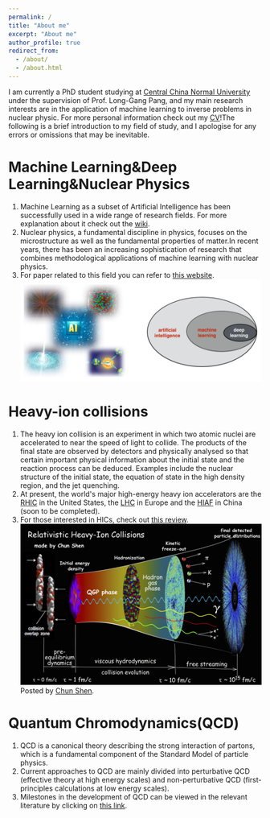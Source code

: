 ```yaml
---
permalink: /
title: "About me"
excerpt: "About me"
author_profile: true
redirect_from: 
  - /about/
  - /about.html
---
```


I am currently a PhD student studying at [Central China Normal University](https://www.ccnu.edu.cn/) under the supervision of Prof. Long-Gang Pang, and my main research interests are in the application of machine learning to inverse problems in nuclear physic. For more personal information check out my [CV](https://leefp29.github.io/cv)!The following is a brief introduction to my field of study, and I apologise for any errors or omissions that may be inevitable.

Machine Learning&Deep Learning&Nuclear Physics
======
1. Machine Learning as a subset of Artificial Intelligence has been successfully used in a wide range of research fields. For more explanation about it check out the [wiki](https://en.wikipedia.org/wiki/Machine_learning).
2. Nuclear physics, a fundamental discipline in physics, focuses on the microstructure as well as the fundamental properties of matter.In recent years, there has been an increasing sophistication of research that combines methodological applications of machine learning with nuclear physics.
3. For paper related to this field you can refer to [this website](https://iml-wg.github.io/HEPML-LivingReview/).
![](/images/MLDL.png)


Heavy-ion collisions
======
1. The heavy ion collision is an experiment in which two atomic nuclei are accelerated to near the speed of light to collide. The products of the final state are observed by detectors and physically analysed so that certain important physical information about the initial state and the reaction process can be deduced. Examples include the nuclear structure of the initial state, the equation of state in the high density region, and the jet quenching.
2. At present, the world's major high-energy heavy ion accelerators are the [RHIC](https://www.bnl.gov/rhic/) in the United States, the [LHC](https://home.cern/science/accelerators/large-hadron-collider) in Europe and the [HIAF](https://english.imp.cas.cn/research/facilities/HIAF/) in China (soon to be completed).
3. For those interested in HICs, check out [this review](https://www.annualreviews.org/doi/10.1146/annurev-nucl-101917-020852).
![](/images/HIC.jpg)
Posted by [Chun Shen](https://u.osu.edu/vishnu/author/shen-201-2/).

Quantum Chromodynamics(QCD)
======
1. QCD is a canonical theory describing the strong interaction of partons, which is a fundamental component of the Standard Model of particle physics.
2. Current approaches to QCD are mainly divided into perturbative QCD (effective theory at high energy scales) and non-perturbative QCD (first-principles calculations at low energy scales).
3. Milestones in the development of QCD can be viewed in the relevant literature by clicking on [this link](https://journals.aps.org/collections/50-years-QCD).

